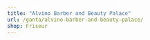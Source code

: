```yaml
---
title: "Alvino Barber and Beauty Palace"
url: /ganta/alvino-barber-and-beauty-palace/
shop: Friseur
---
```

